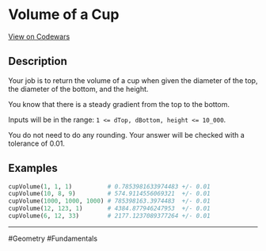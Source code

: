 # Volume of a Cup

[View on Codewars](https://www.codewars.com/kata/56a13035eb55c8436a000041/train/python)

## Description

Your job is to return the volume of a cup when given the diameter of the top, the diameter of the bottom, and the height.

You know that there is a steady gradient from the top to the bottom.

Inputs will be in the range: `1 <= dTop, dBottom, height <= 10_000`.

You do not need to do any rounding. Your answer will be checked with a tolerance of 0.01.

## Examples

```python
cupVolume(1, 1, 1)          # 0.7853981633974483 +/- 0.01
cupVolume(10, 8, 9)         # 574.9114556069321  +/- 0.01
cupVolume(1000, 1000, 1000) # 785398163.3974483  +/- 0.01
cupVolume(12, 123, 1)       # 4384.877946247953  +/- 0.01
cupVolume(6, 12, 33)        # 2177.1237089377264 +/- 0.01
```

---

#Geometry #Fundamentals